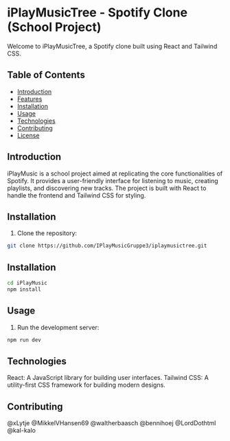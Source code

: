 # iPlayMusicTree - Spotify Clone (School Project)

Welcome to iPlayMusicTree, a Spotify clone built using React and Tailwind CSS.

## Table of Contents

- [Introduction](#introduction)
- [Features](#features)
- [Installation](#installation)
- [Usage](#usage)
- [Technologies](#technologies)
- [Contributing](#contributing)
- [License](#license)

## Introduction

iPlayMusic is a school project aimed at replicating the core functionalities of Spotify. It provides a user-friendly interface for listening to music, creating playlists, and discovering new tracks. The project is built with React to handle the frontend and Tailwind CSS for styling.

## Installation

1. Clone the repository:

```bash
git clone https://github.com/IPlayMusicGruppe3/iplaymusictree.git
```

## Installation

```bash
cd iPlayMusic
npm install
```

## Usage

1. Run the development server:

```bash
npm run dev
```

## Technologies

React: A JavaScript library for building user interfaces.
Tailwind CSS: A utility-first CSS framework for building modern designs.

## Contributing

@xLytje
@MikkelVHansen69
@waltherbaasch
@bennihoej
@LordDothtml
@kal-kalo
